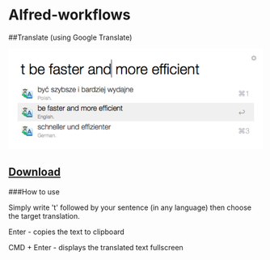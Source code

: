 # Alfred-workflows

##Translate (using Google Translate)

![alt text][screen]

## [Download](../blob/master/Translate.alfredworkflow)

###How to use 

Simply write 't' followed by your sentence (in any language) then choose the target translation.

Enter - copies the text to clipboard

CMD + Enter -  displays the translated text fullscreen

[screen]: https://raw.githubusercontent.com/masteranza/Alfred-workflows/master/screen.png "Screenshot"
